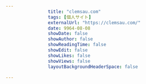---
                title: "clemsau.com"
                tags: [個人サイト]
                externalUrl: "https://clemsau.com/"
                date: 9964-08-08
                showDate: false
                showAuthor: false
                showReadingTime: false
                showEdit: false
                showLikes: false
                showViews: false
                layoutBackgroundHeaderSpace: false
                ---

